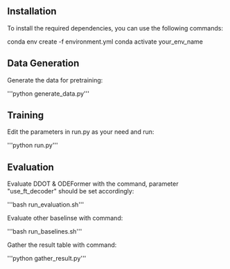 ## Installation

To install the required dependencies, you can use the following commands:

conda env create -f environment.yml
conda activate your_env_name

## Data Generation

Generate the data for pretraining:

'''python generate_data.py'''

## Training

Edit the parameters in run.py as your need and run:

'''python run.py'''

## Evaluation

Evaluate DDOT & ODEFormer with the command, parameter "use_ft_decoder" should be set accordingly:

'''bash run_evaluation.sh'''

Evaluate other baselinse with command:

'''bash run_baselines.sh'''

Gather the result table with command:

'''python gather_result.py'''

